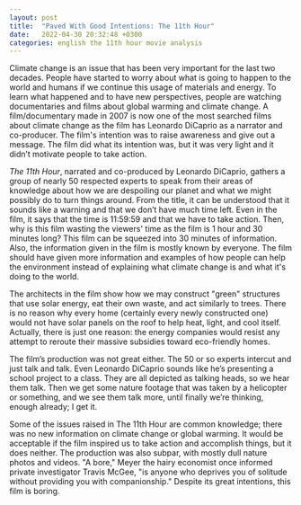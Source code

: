 ```yaml
---
layout: post
title:  "Paved With Good Intentions: The 11th Hour"
date:   2022-04-30 20:32:48 +0300
categories: english the 11th hour movie analysis
---
```


Climate change is an issue that has been very important for the last two decades. People have started to worry about what is going to happen to the world and humans if we continue this usage of materials and energy. To learn what happened and to have new perspectives, people are watching documentaries and films about global warming and climate change. A film/documentary made in 2007 is now one of the most searched films about climate change as the film has Leonardo DiCaprio as a narrator and co-producer. The film's intention was to raise awareness and give out a message. The film did what its intention was, but it was very light and it didn’t motivate people to take action.

_The 11th Hour_, narrated and co-produced by Leonardo DiCaprio, gathers a group of nearly 50 respected experts to speak from their areas of knowledge about how we are despoiling our planet and what we might possibly do to turn things around. From the title, it can be understood that it sounds like a warning and that we don’t have much time left. Even in the film, it says that the time is 11:59:59 and that we have to take action. Then, why is this film wasting the viewers' time as the film is 1 hour and 30 minutes long? This film can be squeezed into 30 minutes of information. Also, the information given in the film is mostly known by everyone. The film should have given more information and examples of how people can help the environment instead of explaining what climate change is and what it's doing to the world. 

The architects in the film show how we may construct "green" structures that use solar energy, eat their own waste, and act similarly to trees. There is no reason why every home (certainly every newly constructed one) would not have solar panels on the roof to help heat, light, and cool itself. Actually, there is just one reason: the energy companies would resist any attempt to reroute their massive subsidies toward eco-friendly homes.

The film’s production was not great either. The 50 or so experts intercut and just talk and talk. Even Leonardo DiCaprio sounds like he’s presenting a school project to a class. They are all depicted as talking heads, so we hear them talk. Then we get some nature footage that was taken by a helicopter or something, and we see them talk more, until finally we’re thinking, enough already; I get it.

Some of the issues raised in The 11th Hour are common knowledge; there was no new information on climate change or global warming. It would be acceptable if the film inspired us to take action and accomplish things, but it does neither. The production was also subpar, with mostly dull nature photos and videos. "A bore," Meyer the hairy economist once informed private investigator Travis McGee, "is anyone who deprives you of solitude without providing you with companionship." Despite its great intentions, this film is boring.


[jekyll-docs]: https://jekyllrb.com/docs/home
[jekyll-gh]:   https://github.com/jekyll/jekyll
[jekyll-talk]: https://talk.jekyllrb.com/
